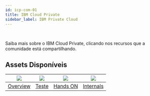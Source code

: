 ```yaml
---
id: icp-com-01
title: IBM Cloud Private 
sidebar_label: IBM Private Cloud 
---
```

<br />

Saiba mais sobre o IBM Cloud Private, clicando nos recursos que a comunidade está compartilhando.


## Assets Disponíveis

|![](https://raw.githubusercontent.com/IBM-Design/icons/master/dist/png/object-based/catalog_64.png)|![](https://raw.githubusercontent.com/IBM-Design/icons/master/dist/png/object-based/checklist_64.png)|![](https://raw.githubusercontent.com/IBM-Design/icons/master/dist/png/object-based/compass_64.png)|![](https://raw.githubusercontent.com/IBM-Design/icons/master/dist/png/object-based/tools_64.png)|
|:---:|:---:|:---:|:---:|
|[Overview](/docs/icp-prod-01.html)|[Teste](/docs/icp-test-01.html)|[Hands ON](/docs/icp-lab-02.html)|[Internals](/docs/icp-test-01.html)|



<br />